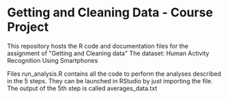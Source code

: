 # Getting and Cleaning Data - Course Project

This repository hosts the R code and documentation files for the assignment of  "Getting and Cleaning data"
The dataset: Human Activity Recognition Using Smartphones

Files
run_analysis.R contains all the code to perform the analyses described in the 5 steps. They can be launched in RStudio by just importing the file.
The output of the 5th step is called averages_data.txt
